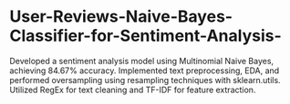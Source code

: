 # User-Reviews-Naive-Bayes-Classifier-for-Sentiment-Analysis-
Developed a sentiment analysis model using Multinomial Naive Bayes, achieving 84.67% accuracy. Implemented text preprocessing, EDA, and performed oversampling using resampling techniques with sklearn.utils. Utilized RegEx for text cleaning and TF-IDF for feature extraction.
